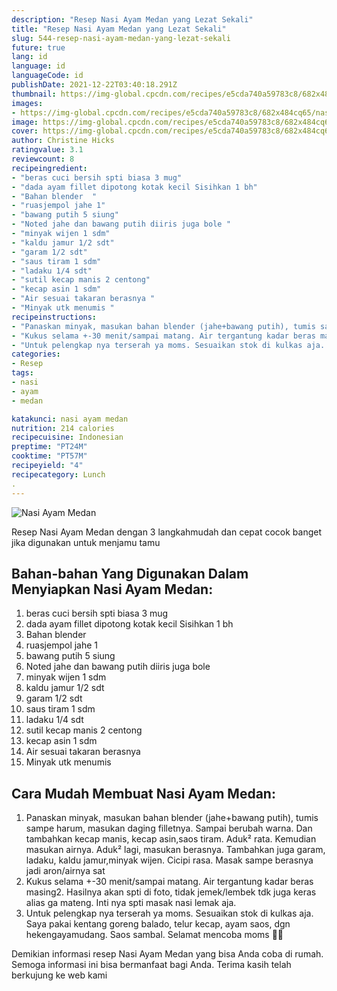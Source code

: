 ```yaml
---
description: "Resep Nasi Ayam Medan yang Lezat Sekali"
title: "Resep Nasi Ayam Medan yang Lezat Sekali"
slug: 544-resep-nasi-ayam-medan-yang-lezat-sekali
future: true
lang: id
language: id
languageCode: id
publishDate: 2021-12-22T03:40:18.291Z 
thumbnail: https://img-global.cpcdn.com/recipes/e5cda740a59783c8/682x484cq65/nasi-ayam-medan-foto-resep-utama.png
images:
- https://img-global.cpcdn.com/recipes/e5cda740a59783c8/682x484cq65/nasi-ayam-medan-foto-resep-utama.png
image: https://img-global.cpcdn.com/recipes/e5cda740a59783c8/682x484cq65/nasi-ayam-medan-foto-resep-utama.png
cover: https://img-global.cpcdn.com/recipes/e5cda740a59783c8/682x484cq65/nasi-ayam-medan-foto-resep-utama.png
author: Christine Hicks
ratingvalue: 3.1
reviewcount: 8
recipeingredient:
- "beras cuci bersih spti biasa 3 mug"
- "dada ayam fillet dipotong kotak kecil Sisihkan 1 bh"
- "Bahan blender  "
- "ruasjempol jahe 1"
- "bawang putih 5 siung"
- "Noted jahe dan bawang putih diiris juga bole "
- "minyak wijen 1 sdm"
- "kaldu jamur 1/2 sdt"
- "garam 1/2 sdt"
- "saus tiram 1 sdm"
- "ladaku 1/4 sdt"
- "sutil kecap manis 2 centong"
- "kecap asin 1 sdm"
- "Air sesuai takaran berasnya "
- "Minyak utk menumis "
recipeinstructions:
- "Panaskan minyak, masukan bahan blender (jahe+bawang putih), tumis sampe harum, masukan daging filletnya. Sampai berubah warna. Dan tambahkan kecap manis, kecap asin,saos tiram. Aduk² rata. Kemudian masukan airnya. Aduk² lagi, masukan berasnya. Tambahkan juga garam, ladaku, kaldu jamur,minyak wijen. Cicipi rasa. Masak sampe berasnya jadi aron/airnya sat"
- "Kukus selama +-30 menit/sampai matang. Air tergantung kadar beras masing2. Hasilnya akan spti di foto, tidak jemek/lembek tdk juga keras alias ga mateng. Inti nya spti masak nasi lemak aja."
- "Untuk pelengkap nya terserah ya moms. Sesuaikan stok di kulkas aja. Saya pakai kentang goreng balado, telur kecap, ayam saos, dgn hekengayamudang. Saos sambal. Selamat mencoba moms 🍱🍗"
categories:
- Resep
tags:
- nasi
- ayam
- medan

katakunci: nasi ayam medan 
nutrition: 214 calories
recipecuisine: Indonesian
preptime: "PT24M"
cooktime: "PT57M"
recipeyield: "4"
recipecategory: Lunch
. 
---
```



![Nasi Ayam Medan](https://img-global.cpcdn.com/recipes/e5cda740a59783c8/682x484cq65/nasi-ayam-medan-foto-resep-utama.png)

Resep Nasi Ayam Medan    dengan 3 langkahmudah dan cepat cocok banget jika digunakan untuk menjamu tamu

<!--inarticleads1-->

## Bahan-bahan Yang Digunakan Dalam Menyiapkan Nasi Ayam Medan:

1. beras cuci bersih spti biasa 3 mug
1. dada ayam fillet dipotong kotak kecil Sisihkan 1 bh
1. Bahan blender  
1. ruasjempol jahe 1
1. bawang putih 5 siung
1. Noted jahe dan bawang putih diiris juga bole 
1. minyak wijen 1 sdm
1. kaldu jamur 1/2 sdt
1. garam 1/2 sdt
1. saus tiram 1 sdm
1. ladaku 1/4 sdt
1. sutil kecap manis 2 centong
1. kecap asin 1 sdm
1. Air sesuai takaran berasnya 
1. Minyak utk menumis 



<!--inarticleads2-->

## Cara Mudah Membuat Nasi Ayam Medan:

1. Panaskan minyak, masukan bahan blender (jahe+bawang putih), tumis sampe harum, masukan daging filletnya. Sampai berubah warna. Dan tambahkan kecap manis, kecap asin,saos tiram. Aduk² rata. Kemudian masukan airnya. Aduk² lagi, masukan berasnya. Tambahkan juga garam, ladaku, kaldu jamur,minyak wijen. Cicipi rasa. Masak sampe berasnya jadi aron/airnya sat
1. Kukus selama +-30 menit/sampai matang. Air tergantung kadar beras masing2. Hasilnya akan spti di foto, tidak jemek/lembek tdk juga keras alias ga mateng. Inti nya spti masak nasi lemak aja.
1. Untuk pelengkap nya terserah ya moms. Sesuaikan stok di kulkas aja. Saya pakai kentang goreng balado, telur kecap, ayam saos, dgn hekengayamudang. Saos sambal. Selamat mencoba moms 🍱🍗




Demikian informasi  resep Nasi Ayam Medan   yang bisa Anda coba di rumah. Semoga informasi ini bisa bermanfaat bagi Anda. Terima kasih telah berkujung ke web kami
